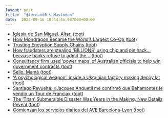 ```yaml
---
layout: post
title:  "@fernand0's Mastodon"
date:  2023-09-16 10:44:45.987000+00:00
---
```

*  [Iglesia de San Miguel. Altar. ](https://www.flickr.com/photos/fernand0/53158543771) ([toot](https://mastodon.social/@fernand0/111074416131226889))
*  [How Mondragon Became the World’s Largest Co-Op ](https://www.newyorker.com/business/currency/how-mondragon-became-the-worlds-largest-co-o) ([toot](https://mastodon.social/@fernand0/111074047623411255))
*  [Trusting Encyption Supply Chains ](http://www.rlgsc.com/blog/ruminations/trusting-encryption-supply-chains.htm) ([toot](https://mastodon.social/@fernand0/111073879934636090))
*  [How fraudsters are stealing 'BILLIONS' using chip and pin hack... because banks refuse to admit the... ](https://www.dailymail.co.uk/money/beatthescammers/article-12396705/How-fraudsters-stealing-BILLIONS-using-chip-pin-hack-banks-refuse-admit-scam-exists.htm) ([toot](https://mastodon.social/@fernand0/111073621732285785))
*  [Consultancy firm used ‘power maps’ of Australian officials to help win government contracts ](https://www.theguardian.com/australia-news/2023/sep/01/consultancy-firm-used-power-maps-of-australian-officials-to-help-win-government-contract) ([toot](https://mastodon.social/@fernand0/111070351784642555))
*  [Sello. Mamá ](https://avecesunafoto.wordpress.com/2023/09/14/sello-mama) ([toot](https://mastodon.social/@fernand0/111070288692127239))
*  [‘A psychological weapon’: inside a Ukrainian factory making decoy kit ](https://www.theguardian.com/world/2023/sep/04/a-psychological-weapon-inside-a-ukrainian-factory-making-decoy-ki) ([toot](https://mastodon.social/@fernand0/111070190220717193))
*  [Santiago Revuelta: «Jacques Anquetil me confirmó que Bahamontes le vendió un Tour de Francia» ](https://sport.jotdown.es/2023/08/22/santiago-revuelta-jacques-anquetil-me-confirmo-que-bahamontes-le-vendio-un-tour-de-francia) ([toot](https://mastodon.social/@fernand0/111069888441254279))
*  [The ‘Titan’ Submersible Disaster Was Years in the Making, New Details Reveal ](https://www.vanityfair.com/news/2023/08/titan-submersible-implosion-warning) ([toot](https://mastodon.social/@fernand0/111069720332038015))
*  [Comienzan los servicios diarios del AVE Barcelona-Lyon ](https://www.vialibre-ffe.com/noticias.asp?not=4053) ([toot](https://mastodon.social/@fernand0/111069000576158275))

